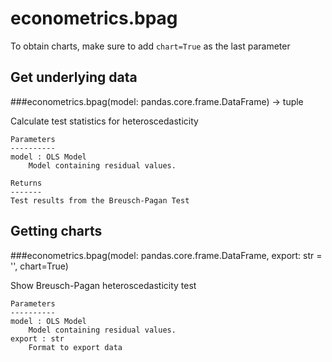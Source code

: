 # econometrics.bpag

To obtain charts, make sure to add `chart=True` as the last parameter

## Get underlying data 
###econometrics.bpag(model: pandas.core.frame.DataFrame) -> tuple

Calculate test statistics for heteroscedasticity

    Parameters
    ----------
    model : OLS Model
        Model containing residual values.

    Returns
    -------
    Test results from the Breusch-Pagan Test

## Getting charts 
###econometrics.bpag(model: pandas.core.frame.DataFrame, export: str = '', chart=True)

Show Breusch-Pagan heteroscedasticity test

    Parameters
    ----------
    model : OLS Model
        Model containing residual values.
    export : str
        Format to export data
